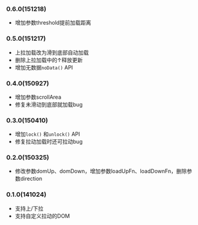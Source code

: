 ### 0.6.0(151218)

* 增加参数threshold提前加载距离

### 0.5.0(151217)

* 上拉加载改为滑到底部自动加载
* 删除上拉加载中的↑释放更新
* 增加无数据`noData()` API

### 0.4.0(150927)

* 增加参数scrollArea
* 修复未滑动到底部就加载bug

### 0.3.0(150410)

* 增加`lock()` 和`unlock()` API
* 修复拉动加载时还可拉动bug

### 0.2.0(150325)

* 修改参数domUp、domDown，增加参数loadUpFn、loadDownFn，删除参数direction

### 0.1.0(141024)

* 支持上/下拉
* 支持自定义拉动的DOM
